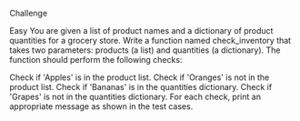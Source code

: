 
Challenge

Easy
You are given a list of product names and a dictionary of product quantities for a grocery store. Write a function named check_inventory that takes two parameters: products (a list) and quantities (a dictionary). The function should perform the following checks:

Check if 'Apples' is in the product list.
Check if 'Oranges' is not in the product list.
Check if 'Bananas' is in the quantities dictionary.
Check if 'Grapes' is not in the quantities dictionary.
For each check, print an appropriate message as shown in the test cases.
